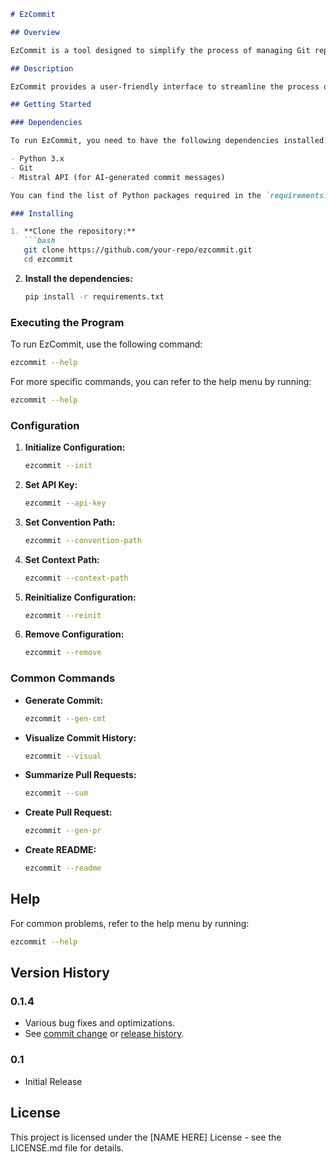 ```markdown
# EzCommit

## Overview

EzCommit is a tool designed to simplify the process of managing Git repositories, particularly focusing on commit management and pull request generation. The tool leverages AI to assist with generating commit messages and summarizing pull requests.

## Description

EzCommit provides a user-friendly interface to streamline the process of creating commits and pull requests. It uses AI to generate meaningful commit messages and summaries, making it easier to manage and understand changes in your codebase. The tool supports various configurations and integrates with external APIs for enhanced functionality.

## Getting Started

### Dependencies

To run EzCommit, you need to have the following dependencies installed:

- Python 3.x
- Git
- Mistral API (for AI-generated commit messages)

You can find the list of Python packages required in the `requirements.txt` file.

### Installing

1. **Clone the repository:**
   ```bash
   git clone https://github.com/your-repo/ezcommit.git
   cd ezcommit
   ```

2. **Install the dependencies:**
   ```bash
   pip install -r requirements.txt
   ```

### Executing the Program

To run EzCommit, use the following command:
```bash
ezcommit --help
```

For more specific commands, you can refer to the help menu by running:
```bash
ezcommit --help
```

### Configuration

1. **Initialize Configuration:**
   ```bash
   ezcommit --init
   ```

2. **Set API Key:**
   ```bash
   ezcommit --api-key
   ```

3. **Set Convention Path:**
   ```bash
   ezcommit --convention-path
   ```

4. **Set Context Path:**
   ```bash
   ezcommit --context-path
   ```

5. **Reinitialize Configuration:**
   ```bash
   ezcommit --reinit
   ```

6. **Remove Configuration:**
   ```bash
   ezcommit --remove
   ```

### Common Commands

- **Generate Commit:**
  ```bash
  ezcommit --gen-cmt
  ```

- **Visualize Commit History:**
  ```bash
  ezcommit --visual
  ```

- **Summarize Pull Requests:**
  ```bash
  ezcommit --sum
  ```

- **Create Pull Request:**
  ```bash
  ezcommit --gen-pr
  ```

- **Create README:**
  ```bash
  ezcommit --readme
  ```

## Help

For common problems, refer to the help menu by running:
```bash
ezcommit --help
```

## Version History

### 0.1.4
- Various bug fixes and optimizations.
- See [commit change]() or [release history]().

### 0.1
- Initial Release

## License

This project is licensed under the [NAME HERE] License - see the LICENSE.md file for details.
```